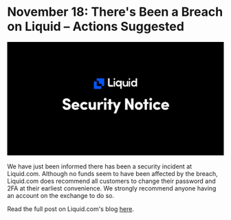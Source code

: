 # November 18: There's Been a Breach on Liquid – Actions Suggested

![](img/liquidbreach.jpeg)

We have just been informed there has been a security incident at Liquid.com. Although no funds seem to have been affected by the breach, Liquid.com does recommend all customers to change their password and 2FA at their earliest convenience. We strongly recommend anyone having an account on the exchange to do so.

Read the full post on Liquid.com's blog [here](https://blog.liquid.com/security-incident-november-13-2020).
